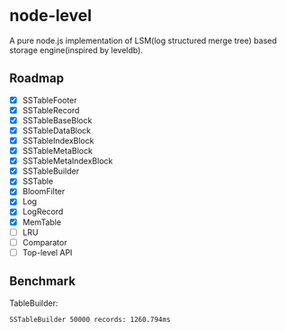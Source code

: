 # node-level
A pure node.js implementation of LSM(log structured merge tree) based storage engine(inspired by leveldb).

## Roadmap
- [x] SSTableFooter
- [x] SSTableRecord
- [x] SSTableBaseBlock
- [x] SSTableDataBlock
- [x] SSTableIndexBlock
- [x] SSTableMetaBlock
- [x] SSTableMetaIndexBlock
- [x] SSTableBuilder
- [x] SSTable
- [x] BloomFilter
- [x] Log
- [x] LogRecord
- [x] MemTable
- [ ] LRU
- [ ] Comparator
- [ ] Top-level API

## Benchmark

TableBuilder:
```
SSTableBuilder 50000 records: 1260.794ms
```
